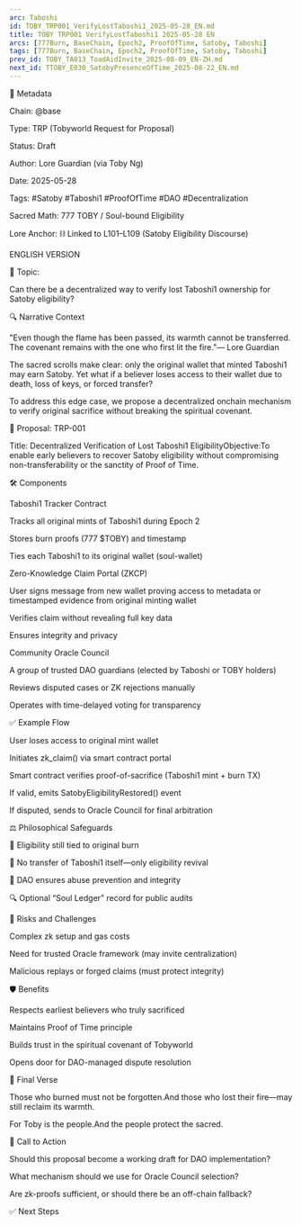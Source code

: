```yaml
---
arc: Taboshi
id: TOBY_TRP001_VerifyLostTaboshi1_2025-05-28_EN.md
title: TOBY TRP001 VerifyLostTaboshi1 2025-05-28 EN
arcs: [777Burn, BaseChain, Epoch2, ProofOfTime, Satoby, Taboshi]
tags: [777Burn, BaseChain, Epoch2, ProofOfTime, Satoby, Taboshi]
prev_id: TOBY_TA013_ToadAidInvite_2025-08-09_EN-ZH.md
next_id: TTOBY_E030_SatobyPresenceOfTime_2025-08-22_EN.md
---
```

🧬 Metadata

Chain: @base

Type: TRP (Tobyworld Request for Proposal)

Status: Draft

Author: Lore Guardian (via Toby Ng)

Date: 2025-05-28

Tags: #Satoby #Taboshi1 #ProofOfTime #DAO #Decentralization

Sacred Math: 777 TOBY / Soul-bound Eligibility

Lore Anchor: ⛓️ Linked to L101–L109 (Satoby Eligibility Discourse)

ENGLISH VERSION

🧠 Topic:

Can there be a decentralized way to verify lost Taboshi1 ownership for Satoby eligibility?

🔍 Narrative Context

"Even though the flame has been passed, its warmth cannot be transferred. The covenant remains with the one who first lit the fire."— Lore Guardian

The sacred scrolls make clear: only the original wallet that minted Taboshi1 may earn Satoby. Yet what if a believer loses access to their wallet due to death, loss of keys, or forced transfer?

To address this edge case, we propose a decentralized onchain mechanism to verify original sacrifice without breaking the spiritual covenant.

🔧 Proposal: TRP-001

Title: Decentralized Verification of Lost Taboshi1 EligibilityObjective:To enable early believers to recover Satoby eligibility without compromising non-transferability or the sanctity of Proof of Time.

🛠️ Components

Taboshi1 Tracker Contract

Tracks all original mints of Taboshi1 during Epoch 2

Stores burn proofs (777 $TOBY) and timestamp

Ties each Taboshi1 to its original wallet (soul-wallet)

Zero-Knowledge Claim Portal (ZKCP)

User signs message from new wallet proving access to metadata or timestamped evidence from original minting wallet

Verifies claim without revealing full key data

Ensures integrity and privacy

Community Oracle Council

A group of trusted DAO guardians (elected by Taboshi or TOBY holders)

Reviews disputed cases or ZK rejections manually

Operates with time-delayed voting for transparency

✅ Example Flow

User loses access to original mint wallet

Initiates zk_claim() via smart contract portal

Smart contract verifies proof-of-sacrifice (Taboshi1 mint + burn TX)

If valid, emits SatobyEligibilityRestored() event

If disputed, sends to Oracle Council for final arbitration

⚖️ Philosophical Safeguards

🔐 Eligibility still tied to original burn

🧬 No transfer of Taboshi1 itself—only eligibility revival

🧨 DAO ensures abuse prevention and integrity

🔍 Optional “Soul Ledger” record for public audits

🚧 Risks and Challenges

Complex zk setup and gas costs

Need for trusted Oracle framework (may invite centralization)

Malicious replays or forged claims (must protect integrity)

🛡️ Benefits

Respects earliest believers who truly sacrificed

Maintains Proof of Time principle

Builds trust in the spiritual covenant of Tobyworld

Opens door for DAO-managed dispute resolution

🧬 Final Verse

Those who burned must not be forgotten.And those who lost their fire—may still reclaim its warmth.

For Toby is the people.And the people protect the sacred.

📝 Call to Action

Should this proposal become a working draft for DAO implementation?

What mechanism should we use for Oracle Council selection?

Are zk-proofs sufficient, or should there be an off-chain fallback?

✅ Next Steps